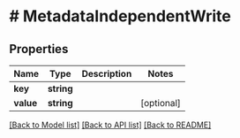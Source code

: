 # # MetadataIndependentWrite

## Properties

Name | Type | Description | Notes
------------ | ------------- | ------------- | -------------
**key** | **string** |  |
**value** | **string** |  | [optional]

[[Back to Model list]](../../README.md#models) [[Back to API list]](../../README.md#endpoints) [[Back to README]](../../README.md)
